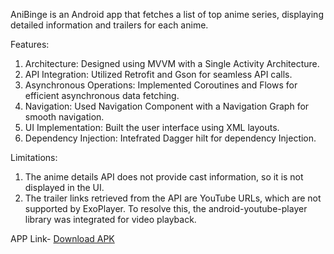 AniBinge is an Android app that fetches a list of top anime series, displaying detailed information and trailers for each anime.

Features:
1. Architecture: Designed using MVVM with a Single Activity Architecture.
2. API Integration: Utilized Retrofit and Gson for seamless API calls.
3. Asynchronous Operations: Implemented Coroutines and Flows for efficient asynchronous data fetching.
4. Navigation: Used Navigation Component with a Navigation Graph for smooth navigation.
5. UI Implementation: Built the user interface using XML layouts.
6. Dependency Injection: Intefrated Dagger hilt for dependency Injection.

Limitations:
1. The anime details API does not provide cast information, so it is not displayed in the UI.
2. The trailer links retrieved from the API are YouTube URLs, which are not supported by ExoPlayer. To resolve this, the android-youtube-player library was integrated for video playback.

APP Link- [Download APK](https://drive.google.com/file/d/1NDQjRP3ZdpDqacsJWx_DGFaP5iNSziPy/view?usp=sharing)
